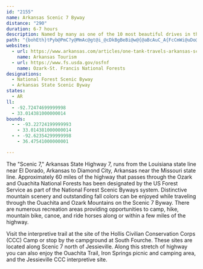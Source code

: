 ```yaml
---
id: "2155"
name: Arkansas Scenic 7 Byway
distance: "290"
duration: 6-7 hours
description: Named by many as one of the 10 most beautiful drives in the US, the Scenic 7 contains unsurpassed and dramatic views of the Ozarks and Ouachita Mountains. It runs north to south through central Arkansas.
path: "{bohEth}tPyb@PmC?y@MmAc@gt@i_@cDkBgBeBi@w@{@aBcAuC_A{FcCmWi@uDo@_DqBuEoC_DcBqAiEmBuvBky@gRaIoe@{QiBy@i@a@qKyJaDsBeDaAqYsGyAe@yAs@al@k\\mCqAcf@cPqEeBmBgAaM_Jew@cl@iCsCcEsG{j@}aAa^cm@sDmF}CyDiDeD_f@y_@cGiE}r@aj@sO{LsGwFe`@gZ{H_GyBsA}FkBmFeAkEU}C@_CVkOhCwU~CkOdDwF~BsD`CsSfQwE`DqF`C}F`Bwi@lKcYjEmCL}WSwE_@gJMmHFcD\\mAb@mDpBoBrBs@~@sChFuAjB}D`EiBrAkDpBsE`BcG~@cCJal@PwC]gEeC{BmCoI_NoC_D{AsAaDkBaEgB_D}@cCa@cw@mIOWqG{@ib@sEuc@qBwEAyF^kGfA}I|CqExCyE`E_KhLsFlHiChEcBpDsG`JsNnQYFuAxAaCvB{MxPOb@wF~GsClC_ExBgCt@iAPeBLkBDc[MsEFaEP}HdAkF`AsGxBiDtA{J~FmClBqFpFur@d}@SJuD`EwQ~U_FxFmE`EuGjEwM~FsDzB_DrCwTbU}D~CwGxDep@pXkFxC{@l@yCtCmSzT_CrBgFrDmC~AmGtCsDrA}R`FmEvAgDzAgHjEwKhHmCxBaGdHeDhGqsBp|E}DtIcAlBiCfEoEtF{_BzeBmVrX{FnJo@hBiBvHy@~DqK`o@kE~WmAdF{EtOsBnE}D~FgCxCuAtA{D|CqBfAwEvBmBn@sAVyCXqEGQlD]bBgSlIkA~@iApAu@xAcCzHoA`CsA`B}FvGiv@py@_PhPsCrAyIrCqc@rLiOlEsO`EoDfAyBrAqn@tu@_@\\yMjOsCdCyFfCwy@jW}A\\aWtAk^|AoD_@se@iKkDQeG?qF^mDj@uBb@sCjAkJ`F}h@t]mCrAiCf@}ZQ_]c@aHb@iy@|AkEDkAEgSwAqTsBkAe@cE{BiEqDcB}BqE_J{@kAcBuAuJsGsFeBqEg@yDw@kHsDuA}@k[{OyF_DaFyBoC_@ifAq@gDHoBXk@X]`AGr@uBGsDZmYpKaCh@cDPcEEsTy@iPUeNk@eSe@qYe@_BFy`@hFcCNcEDsCk@{KoE{Bs@kBQoDGSFan@F}TN_@FmBfAmZdLcGsVy@aD_@y@mAgAw@ScG^_AKoA_@iAwAyC{FeC{Cc\\_^eBnCiM|T_AdAiAp@y@`@sABuAIeDsAuEyAgEgBaFkCS?s@d@uF{CcDgCwCqDgFoEcDgGsGkEo@[y@SwBKk@FuJrCeE`B{A~@yEdEmF`Dy@JmA?}@WaAs@MYeBiJoAaEYYc@SmCBoEU{Bq@gK{DyEsCkKsJgIiEsCkBqEmDmBsDoCaIqHmMmCgGuAgAy@SmA?cFd@oB`@kGrBuJ~BkBjAsDhD{CxBcBv@kBLmDDsBR}DfAmE~Amg@fKsBJ_T@uHb@kCf@mA^_MrEoBRcSSmG_AwHmBiBs@cAs@oBcCeBuAqCyA}DcBcEu@wDMkBHkTdFcCjAyRvNwGdHcPbLiFfC_C|@sARmCEyFa@iBk@gBqAsAoA{LmPoCaFcC_H}AyCsCmCy@g@yBw@cB[oAa@aGw@sADkQnCmBBgGgB_CUwB\\oBl@wG~@ob@V_ARmBz@cV~QkDrB_DrAiATeAJoJMyBYqKkCiBSqAJ_Cx@uArAsAlBiB~G}AlD}ElGsB`DyBbEsC~AiBp@y@l@y@bAsDnGiB`Co@^wA\\_D?oMyDgF_@mCKoDj@aKxCoAz@i@j@yJtOgLnTm@~Am@zFWl@Y\\_A`@sCj@iBLyAEgBSsHgBmA?}G`BaWrBiEF{KOaDQeCaA}FeEmEmBiCsBsByByAeAmBe@mH_@w@MkAW{LaEwAMaNMmCQsGwAaBMuP?yE[}Q_DqNyD}RkCcI_@eKJwVpD_Bd@cAf@yArAyCfEcDfF{ElGsHnGmAtA_A`BaAlCuDjQm@hBkArBuMtJ{Ax@mBr@}QtCmm@fN}AJmASkB}@}SqMeMkHmJ{EuD{AcZ_JsBUiECeLjAiAEa]aEsCK}B@aDp@cZzJsAXeOjByAr@eAzAaAdEwD~Vm@~CsBxEkEtG_BbBusAhh@qa@lPsr@xYs@LiId@kFYeAOsBw@_AQy@BmGt@kV|DmDNuAGcDw@mBUsf@e@oTe@y[e@wYMk@j`@_@xA_@t@iAvAiA`AkEdBwH`CgMdF_t@bV}EfB_NlEoMjDuAl@wg@vPwElAaI|@oyAzKycFv`@mFRi_@E{BEiCSwC_@abAaTeGgAuCg@iEYwELaD^am@`L}l@fKi@^Sr@EbT|G@h@H^TXj@x@xBr@p@hA|AbC~Fh@j@z@f@fA^vOxD~Az@`ApAZl@~@vCfBvFhGxTL~@@fAo@vy@Ir@W|@}BzEcFhPi@fCYrCO~GkEl`@cBlMoAhLyEp[OdE?pSUdCc@bAc@v@uAjAwAn@kAPsBDyAEoL{Ay@@cC\\uRpHcBjAwBfCwJrPeb@bz@}AtBeOhOiDpEiAlBeA~C}AtFOpACz@Nx@fBfDj@lBXbC?zIRtHChP_AlG}@fEkAvCqD`HsDfGcBnE_AxCi@dCe@nDSpDUjAaE`G_EnHoBlAs@Vs@FaI{AyBIqBb@_@RoC~BgCx@sE`Ak@ViAtAq@dBqPxi@{BzD_CjCcChB}KvEsRhHiCpAuGtFoCvAcBfA}ArAeEfEuHnMyBlEoBlEgE`LoBlDcAvAmFzFgEfFoUvYcAz@sFjCkk@nU{FlC}ExC_CjBcBfBsCrDcCfCaQjPuCtBc\\vSsA`AyA~AgFxJcGbMwClFwBfF{@~DyBpXo@`FsAxCwBfCe@pAYnEBdBh@tBbD~IM`g@QtUsc@]_d@jBoOzDa]~JgExAyS|MkHdFiBr@eAPmAHmG_@_[}@iE?g|@hFoA\\sBz@iQrIa\\dUmAj@_BRcAEco@sDmBA_B?kLd@_Hl@eARql@zS{GdCuOtGeKnDsLdCmi@xHwCr@iD`BmFdD_SzOgObK{B|@gB`@aa@lGgE`AmCdAoFfDaCxBsB`CyB~D{@jB}@~BmAnEwDnSk@rB{ArDqBxC}@dAkAfAmCdBoc@vPcDxAmDlBaFpD_FhEwCdDsD~EiCbEgCbFyDzJaFxOoBfIaFlQi@jA_C`D_J|KuHdImArC}DhMgErJuArBsBrAwAZoUu@mCD}Bd@{B|@kAv@oBxB_AdBc@lBy@hTk@lEgAbDiC~G_Lb[_A~AyAfBoUbWiCdB{SnJaAp@s@z@iAtBKd@wDzYu@fDgOj[u@pAwB`Bq@RuNrBcBJ_`@KmDs@{MaDcBSiElA_PlFiOfD}@d@yG`FcClAca@xGiHrAqJfEgGrByKvCoTnG}HlDcQd@{GFuVpEaFhAyBpA_n@pb@cB~AuF|H]XiDvBoClAs@RcA@kGOuDl@gSx@kNg@wG@mCMoBe@aB{@kEwD}AsBoJqOyAwAsF_EiDsCy@iAs@}Au@{BY_B}@mPg@wFiIqb@oAmF_AsBkA}A{E}EcBmAgAe@uAYiAKoBLyAd@mAj@cB`Bo@jAo@rBc@`CKdCOhQW`Iq@fCq@lAwA|AgAh@sAb@oCF_AM_Bq@aByAyDuEgAs@gGmCqA}@s@u@sAmBu@kBYeA_@{CIgJCgNK{Gc@mHiBoUoAkTNyFhCoWCiDUsDiAsJ_C_WSs@qA_CyLaQw@q@mFgDeAgBwEgJq@aBqB_KGoA@sGE}@OaAkFkRiAkDoAmB_C}BgEmD{CiDyJ}Sy@_Hq@gBs@kAcLoM}DeFa@aAk@mCM_CL{DAgDc@yEO}@o@oBcAcCeB}CoTu_@oEuJiKmWaBqCkD_FkBeAiAAoAPqGhBaOrIe\\hPaXdL_BXo@?iBEuOeAm@MoAk@_BmBwXmn@c@gCX{LM_Cu@sBiBkA_@GsAFe@Dg@VcZjSgCpA{BD{Ic@eHGeEL{Gd@sAVgF`BsFxAgFz@y@D_BMgBm@{@w@gA{AmIgQQs@qBcRO_AmDcLsF{OsAmFoBcVc@cTSmB_AsD[_AeHaP{@aB}@mAgKaIy@e@sBs@gBW_V_@yAYgJsFe\\aF}C?wIxBmDP}fA_@yj@{FmCOcHs@wj@sJ}t@}JyBy@}GK{IHiNqAcGy@[D}@f@cA~@_CrCsCnEuAj@gA?aD_@eEiAcCeAwHwEkCg@wJgEqOaKiAgAqFaIcBqCy@}Kb@aNXeEOaCWkA{@yBqF{HeAgB}FmRgCoFUy@y@mHy@aC}@yAcAqAoBgBcFgE_UmS]a@sAmDoAgBcGsGaGeHgj@qr@cDmD{MuLcAgByDsJ{GiXsB_HmIkK}AmC}GkNmCcH}FgKsAsBsCaCq\\cVaHaEmCiAgNiDmAs@}@_A}FyIsFgLsCyDs@rAiI`Uq@dC[lC]rF?z@f@fJC~BIt@_@pBmGpSgMfO{GtEaN~H}Bv@yANwIDsCPgBl@k@b@wArAw@xAkDhQcCpNe@rDsAnOg@pCsDjJiDdKeB`KmBbFkGpIeDbKkBzDkDdG{AvBw@z@mA~@eWhNsN`MgDnDy@xAk@bBg@tCu@dGU`KW~A{@|AiA|@qGlCgCvAmEzDqAxA_^~\\cBjBcBtB_BpCcElIqEhHeMlPoQfW_AbBmDxDcCfB_Bz@sCbAsC^oECcl@}IeCQgF`@wGdCwCXiAA{AQm@SsFyCgAe@oASiEWuEe@ySmCeDGkC^kC`C_A~Ai@`Bi@pDCrAXtMb@tP?`EOfBs@dDo@rAqBjCkRzMkMzEgHlEo@VcBTiADaHYgKv@}C[sDmAcAUsAIk\\xB_B?gDe@}JmBqD{AoD_DwEcIgHmLi@q@iAeAgRiNeEsBgF{@eD?{DN{Ho@qL_BmGeBsCSsA?sERmD|@iNzF_Bf@oBVwEO}Gs@aDa@iA_@}Ay@wCwByFsCwKcFoAW{BByJrAcCLiAAiBe@wAs@uAqAaLsNkAaAkAq@cCa@mTy@ye@wA_BCcDFcOdAoh@tLaBTyCGwIw@mCVaYfKoAZo_@bC_Fj@o@RsAt@cA|@cAxAe@fAcCnIyAdDyA~AaFlCiCnBuNlOe@~@Sx@SxBLlB~@lFAdCS~@cAlBcNhPsHbGqCnC{BhDiAjA_A`@qDG}AXeA`Ay@hA}FjJsC|ByC~Am@d@k@z@c@r@e@dBQfBGnXOxDmAtQmAnFkB~GmBhCeJjIgAz@_FdC{@n@aKxKwAj@{@DaCE_Cf@y@d@iA`ByA~C]rBFrDT~CJxFU~Ac@rAoAxAcBnAoBlCu@~By@jEcArBoAnAuAn@aANcGd@yAVqDbCc@Jy@AoBw@sBgAcBqAuBsBy@g@mAk@_AM}IYgASiAq@aKiKiB_Ao@K_A?aIr@sBd@cBr@gCr@sAHuBk@mI{Ec@i@k@sA}B{Hi@eAcAsA}D{CiCkAmBs@i@EyEPcDl@iI`CqAv@aEfD_A^sC`@wAE{A[eLkDmFMqH?eAUs@c@iBgBuBkA{AYcJW}AYyBaAwDyCcAa@yBe@_N_AwNXmB`@g\\rPkMlIwCzCc@Py@?eAe@q@y@kWs^cBiBmFiD}Aw@oKaBq@e@_@s@kIoSi@w@cAs@e@Om@EcCF{c@xEgB~@{@r@y@lAkIzS_BhCsSzRc@xAeAxIiDbKsApBaBlA{Aj@w[^wDNiBdAo@~@e@dB}AfKs@fYcDb_@UxASj@sBfC_BPwBYuc@uRyAy@o@cAgEaKgA}DWyCJ{IEsCgDmWe@cAYW_AY}@Ei@Jc@`@k@hAsBhJyEtKc@lDSzFKp@_@pA_@`@c@XsCAmAIyEy@kAAc@Ly@r@Yv@c@nIe@rD}A~FSvCOt@o@tA_AvAe@fAo@fCm@|@k@Zu@BeAOyHgCiBsAc@s@Yw@]{AGqBm@oE_@mBiAsDc@y@{@}@sBu@mAIsAN{Ax@}ArBgKhSs@t@eA^y@GgFeAc@S}@w@sL{OcAaBwBgIk@oDDwFIaA_@s@i@Y{@?YRc@r@Gd@`@fM?hCY~CkKrd@o@fBeQlU_@r@Y~@iAbI_@pBs@dBsB|H]~BkBnRiC`OSf@y@dAqHlHoA`AiBr@}a@~Kq@Dm@Ii@McAm@u@eBiFuR]{Be@mMy@{D{Me^YyAs@{N_@gBiAwAoAm@aIqAsBVw@j@q@fA}GbUm@rA_DvDs@rAwIhT_@rAiAvG{E`QoA~DcAzB_EtGmArCoAdFsCtN}@`CcD~EwDxDsHtIuNbO}@d@[b@i@@o_@nO_D^aFLeA\\{BlA{AxAkE`I]rB]`HOvAi@tAs@v@oAf@w@F{AUg@c@_@u@Qs@iA_LSy@o@mAe@a@c@Q_ACgAb@[^o@zAiCpIw@nBe@r@ca@vb@oAz@e@JaDPkAd@m@f@kAfBwCpGu@n@mAJoAg@]c@Qu@kBuL{@_Cs@k@cADcCtC_CxBoCrA}DtAi@`@iCxFg@zAsBzKaAdEqHhWmE|PmA~C}EbGc@~@eB`GiDzGcBvCc@j@cEtCiA~AuBtLy@fDa@~BuBvRo@jDy@l@aI~A}Af@s@j@o@`A}BjFm@fCkC`NOlBYzNK`CU~@o@p@iHrDsBd@yDZcCMsCk@u@Bm@Rk@ZwGfIqD`HiB~FyAxDUXi@ZcQxFoAd@u@l@c@dAIzAt@bEfAtCbD~E^r@Tz@Bn@YnAiAjAiBl@sAJiB]aG{B_AMgA?eB^u@f@s@x@Yp@Y`Ao@rEo@lAaKjI_Ah@]HyALeO_Co@DsFx@}@E_@So@_BOmAc@mHeAuEiAd@kKCsQYiBQyBgAiAqAwDoFmAgC_BmEaOyg@cAeBo@o@sAy@wA]y@Gm`@KgBW_A[q`Asq@aDeByDuAaDk@yHu@u}@yHsIyA_NsEmEkBuAuAmD{F_m@kgAaMuT_Ay@YM}WqCsASeAg@gAwAsGcR}CoGePiX}BaCcCwAu@SmIm@i_A_F}GX_Lv@eBD}Dc@ut@cKmAEix@fD}EG}De@uEkAwdAm]}GeDqc@iVwNoHqf@{OaAWmBIsCLsg@fFsGx@eLlE}Ad@oQfDwDRg@AeGkA{FyBmEyBuAa@_AIkrAoA}Ze@cQDcALo@ZgnA`{@sBTy@Ye@c@c@}@o@oByPsp@i@mDiAqEqJeZ_CiIkDuJwFsLuAmBiDkCmBaAsC_AmCe@ihAiOyRuCmCq@mGsBiEgBcb@{TyAa@oCO}CJmSpEgGZkl@q@yIOc@KiDK}RYuTK}f@k@gLAqDMgGLeMGeDSkBu@o@a@qDyEyBsAmBe@eCEoATuAb@eAj@uB~B_AxBYdAUlAsApNOp@wAxCeAr@}@X{ALeKMgHdAcDx@uIlAcFVcDIyBUcIkCkCg@yI_AyKaEqDeAoBSka@c@mSg@iHaBoK_DcCe@sVmB}FgA}Fs@sRiAaGi@qGuAeBu@gHaG_DwByWkOkCmAeKsDkEkBoDyBsAg@eXsGiIsEcEsAsG_BkFsB}X}U}EqDeGiEeB_AiCw@}@MuB?aJd@}A?cGMuJk@iC_@ix@aPcCE}BV_AXme@|OyTHg]Wg@xn@[rDe@|AgAvBiAxAeMbLeApAs@jAqLvXqAlBqA`BaIfImDlCsCv@mCTuzBuA}BFsAR_EjAiARcC?sBa@{IsDaH_C_C]kDUaQs@iBNsBv@wFtEsAxAaFdIuAfBkLfKgB~@{AXcAD_A?w@M_QqDoBYcW_Cwg@sCw[_BqHk@ck@oC_F_B{B_Bk^u`@iUo`@aEgGiAsCi@oCKiBCkbAyAcJE_AD{Db@yEZiIUmD_@wB}@eCmBaDwAsAqBeAcEgA}EDwF`@eAVkCdAyHvF}B|AyAr@sA`@sCb@}VlBcCr@_Ad@sE~CqAl@{BXcAGy@Qo@_@y@}@s@{A[_CCiBTeBrAqFH{@?mA_@}Bi@oAiAkAsAm@_BIuANaErAoAX}ADoAIcDg@cPyCoBEwC\\mFhBiDx@}BNgAEyA]kAm@wGuG_Aq@w@MsDM_A]qEgDaAaAsBsAwD}@iDa@iEWcB?mCVmFbBsP`HiEjAkEl@yFJeE[yGsA{Bw@aCmAsE{C}EqE}CeEgF{J_C{DaByB}FaHcEmGcDiHwIcWwBeFuNcViC{GsDiMsBsEyA_CsBmCcFeFgEoDuKiIuCqAmCy@wBYkIWgLE}HPaHl@gEv@yC`AiB|@oQhLwBx@_Dr@qH^gFDmKq@aEs@oAm@qAeAkAgBc@yA_@yCOkEIoHo@iFuA_GkE{Js@yBmAoMy@mDq@eAiCwBiBg@gCQuTrC{B|@kCfCyPhTiAdAsAx@kAd@kI`BaEjAsBdAiBlAwK|KcAh@sBb@eAD}AGgAQaAa@y@k@kCoCaCkDgG_GwFmDkGyCeJ{BiHm@gJCkHh@mItAeNfI{D~CsHhKkJfPoCzDmD~A{C`@wCSaCu@_CyA{GsGcB_@}DE}B^uBrAiAvA}ChFaCdByBl@qALmE_@kHsBaFoByCeBiC{AkFeEaDeDkCuB}AkAiAg@cFsAkJcBoD[wBCiCd@iBdAyAzAyA|CiArE{DdSw@~Cg@fAo@jA_LvNcEpGy@zBq@vDO`DJxDbB`Hr@hBnAvERfDMnCU|BiDzMWbHQjBWjAu@lB{MhR_A~B}AvMe@pBwArD{@xAmDhDcCpAgDx@iCLsDUeAWgDsAuNuG{KyDiP}DoCSmCJy@PqBr@eBrAmC~CaHlKeBlB}CfCsFrCoHxCgCZmBHcAIkDs@gN{EoBWaDJuBf@cG|C}Af@}AXuP_@cCPcA^_An@wE|DcBzCyB~BsB`AyA^cADaCSaCy@oAaAi@q@sCgFwAmBeCcBiCg@{GByAKgBe@iCyAeFmEkCgAcCKsEZoAAqDeA_B{@mEeHcC{BqCeAeCGcCb@gFbBiATeANsB?_BWqAa@qO_IgE_A}Gg@uaAsEsD_AyMkFiBc@sD]gDD_D`@yOxCaEjA{SbI{EhAuAL{BAaD_@yAe@gF_CwG_EwGgFiCeCcCuDsAeCiAyCyBqHy@oBcCcDiA}@qAu@cGwAkPsCwHaBcOeCeCEmBVyA^mFlBcBx@{E`DgCjC{CtDiBxCoBpEsAbESrAEdDZdCpAnD|CrGl@~BXfB`BvUTxFCpCa@rCs@lC}DzKYfAYfC?jBNdBvAhITlEk@tKg@jCo@~A_AnAo@j@m@d@iClA{FxBsEfA{BXgDDgBQyE{@gEmAuAMaIFyALaD~@uA~@qAjA_CtDwEfJu@jAu@dA}EbFiB~By@fBsB~JcBrDwFlF}AfBsFlIwBlB_DlAkNrAuJj@{RX}ARmErAaBjAu@z@qExHuAzCs@vB[nAg@pDa@nG?vDLxBl@`Fh@rCLlCWfCeCrGYlAKjADdBd@`Ch@`AlExD~@|A\\tAJlBUpCaChJq@jEIxBRvLIjDyAbQcA`Kc@rBoA~COZcCxBiBr@wEjAcD~AiBxA}BbCgEpG_EtHqIzT_AlBaItMw@~A}IbMoCzGmAxBsAvAmDzC}JdImAt@kBl@eCRyBAsHsAs@CyAHiB`@o@\\wBxAyU~RwFlC_PbGsBnAqA~Bm@pBgBzL[nAm@|@_B~AiB`CcAxBUlAiAfJm@nBo@rAiAnAuAt@iA\\}ALgLE{GYcAMqCy@oHgC}DkBsAeA_DsD}DmFqB{BiCyAeB_@wACsC\\uKzEmKjAsCd@gJ`C}AVqJKcBRq@VgBfAwHtGcD|BuGnDwMrIqCrAyCx@oDRmEEmBa@gIwB_IoAoCsAoBcBqAgByJ}TkB_CkD_CqDoAeOqEwBgA{@s@yByCoAkCmAoDkA_Ck@s@sC_B_AMeB@s@LiAj@cBlAiFpFyBzAgBx@iC^iADcBMo\\aIoBSyFFwAKiBgAwByBaAq@wCiAmFqC}DyDcHoEiAqAc@y@aEyJiCkJsBwEyDwWOu@_AkBcA_AyAy@_AMqIKiAMw@Wk@e@}@eAe@iASq@kAoIG_AEi\\OsB[sA}BsFi@sB_AgJUoAs@cBi@o@s@e@mBc@_DAcBRo@RoBjAoI`Iu@fAsCfGs@bAy@t@gEjC}ClCsK`OsAzAiAv@cBl@gH`AgGv@}A?q@YgGmFmAeCsA{Eo@aBu@}@}AmAoB}@yAMwFp@yBYm@_@iBeBo@_@eG_CsMuGaEeBu_@{G}BeAwBuAaV}Uy@Yw@I{@DiAj@qEzHo@rB_@pBMbBFbCTfDh@dDbAtDNxAIxBy@fDe@lDUvCo@~N[~BYx@u@rAoA~@i@VcDl@iCzAwDpDsF`EY^i@r@_@lASdFi@jBoCtCcApBoB`HmFbJyApAq@f@yEdAiEtD_A\\wBD{Ge@cJeB_KkC_Eg@aJYoO{@yALcA^cAr@cG`Ho@jAmB`GmA~AaOfIcBzAiAdCgAzIK^UZi@TkAQeGeEo@So@J}@l@S^kB`NXnECd@Ol@k@d@gAPcCMyA]_A{@{CsE[gAD}AvAaD^yAIm@SWo@Sk@DqB`AiHlByNdGyC_Lm@uAeA_AqC{@oDyAi@c@_@q@oDqO{BoIoBcD_ByA{KaFmCu@gJ?cCc@cSwJyAc@oAGaJr@gDb@yDzAi@EOMSm@Ai@Te@lIuCrAkAd@eAHiAEs@Yw@eAsAgAm@iDyAmAcA_@u@iAeDi@_Ae@k@y@i@cBq@YYKs@?yBYgBy@qBsBgC[m@S}@cB}NYm@a@e@kAe@k@EaC?kAp@iAdBg@Rq@Oy@u@i@WcAGiC~@}BfDs@`@eAJyB?_APcBj@cDTgC|BiAXsDf@yBDcAe@cDuBsAwAoBoDmEkJyCgE]y@Uw@y@iIi@yAwAsBaBgBmCqBo@eAOgAHiFMcDsGqTcAsB_AaAkGcCsAs@KMSu@QsCQe@_@YiERcAQ{@g@eAgAe@w@Ug@u@cDOM_@YaCAuBw@}@gA]gB]e@m@QoCWcAUcFgBcB}@i@gA_@aH[eCa@s@u@w@aG}EeAe@aBC_A^gJxHqNlG_B`@cAJsCFaJo@cEQm@DiAf@Y\\yAhCs@JcC{BoCm@i@c@e@u@wAaG_@eAoAqAwAa@gHQ_JyBmN_AeAJqI`CqDA{Hk@a@e@YsA?aFi@mDy@qB{AmBqFmCiAg@i@Ks@Fe@RsDrC_@Nm@Ko@y@iCsI_@{@i@y@}@q@uAk@sBm@sAQmFBy@ZSV_@j@[nACd@NzDKnAIXg@f@o@Rk@?_Ae@eIcJo@k@iA[oABw@XkBxA}BdC}@Vu@Em@YsBmCu@SiAHyElDsAj@o@HsBKiAi@qBoBu@Su@@i@Lc@d@oC|FsA`BcBtA}EvB{@Fs@GyAy@gCkDUa@iAyFSm@e@YsBm@c@c@Og@C_@lAaFByACKcBqAs@u@uBgHyAkCiBaAgFkA_A?cBXiAEqEgC}EPeAK{KyB_Ag@uAkAyL{LiAyAmG{McAyAwBsAkAa@wAQuA?sDp@_qAf]sEx@uI|@cHHqHUcd@kEkIa@w^YeA@}CXk[~EyDd@}CRqFLw`A{@qKT}Q~@}GDwEO_SkBmEQ{mAs@yD_@yy@oNqCw@iBiA}AqAoBoCeAcC]sAuBoMc@eBD{DIyHQ{@w@y@wAMy[e@aXQA{JyAcRcBw\\i@oFcAUEjAY~Bm@jBk@lAkLIy@oA_@kAIaH_OAgHQkQGeIWsCe@y@Y_CsAaC_CkNoTyB{CyAaBoB_BsCkBcDyAiDaAeEo@sEIguAhC{CGgB]qAa@uBmA}R}MgA{@sAwAeAkBsAgDqKk_@sD_O_AoGYeDy@qUg@aEuAsGgHiUm@{Ak@}@iBgBcAm@yA_@_AKwCAmJf@iBQ}Bs@gBgAiC_CoOwO{@yAm@_BWgAW}BEyCNeB^gBf@oAhDkFdA{Bb@qBZgDCaCWiBaEkO_@aCOkCDmB|@_I@uCKyBm@mCk@sAi@w@sAyA}E{DiA_Bo@kAw@oC{AmJ_@sAi@mAu@iAmAcAsAq@aF_B_CeB}AoBuA_DaE{LaAaFWsCk@iQCsGLaGCcCS}Aa@yB}@}Bu@mAmBsB_Ak@urAgm@iDiAeBQ{BDmXfEcBR_BG{qAuOsCy@uBwAaAaAsA_Cy@kCiHo_@_@eEg@iPe@aCcAiBqOyPwBwBuAa@}A?y@LaExAyARoGWcC]mB}@cA{@gKgK}@yAk@sBmCiQcDgZO{B@yBf@gMOuBs@mB_AcA}Am@uDMuBg@eA}@}@kB_@uBsDk\\EyBHuGUwEa@uCa@eB_AkCo@mAgBcCwAwAaBgA{B_AeSgGyAs@oBeBaB{B_V}b@cAsAyAy@yASyALmD~@mBAkAWoByBc@eAOy@sAoOEyAPgC|@kDTaBBeAOuBc@eBaNk[iAyEi@sEGkBBySE_Bm@eDeAmCgBaBgKeGkMcNo@e@sAg@}@KyGx@mAEiAWyAy@{NqM_AyAc@gAwIsVUiBMwFc@gB[s@o@aAYQiSaMwAsAeAeB_AgBm@sBa@sBgCeWQyCWsKo@yC_AgB}GoJgA}@kBs@{ESsAa@{@o@sAoBmKoQoBkBkAs@cA_@{JsBe@lBwAlDkCdDgCfB}DpA}EdAoCR_IC{Ab@YNsBvBmYp]mG`GqE~CuvAWyv@m@{w@_@uBl@YVcDrFwFvFiHrFmD~BaD~AeBj@aEx@cUnCkJfBuBNuBIyM{BoOsByADm@Fe@VyCrDgB~@sBf@QJs@rAy@`Ei@^{H^"
websites:
  - url: https://www.arkansas.com/articles/one-tank-travels-arkansas-scenic-7-byway
    name: Arkansas Tourism
  - url: https://www.fs.usda.gov/osfnf
    name: Ozark-St. Francis National Forests
designations:
  - National Forest Scenic Byway
  - Arkansas State Scenic Byway
states:
  - AR
ll:
  - -92.72474699999998
  - 33.014381000000014
bounds:
  - - -93.22724199999993
    - 33.014381000000014
  - - -92.62354299999998
    - 36.47541000000001

---
```


The "Scenic 7," Arkansas State Highway 7, runs from the Louisiana state line near El Dorado, Arkansas to Diamond City, Arkansas near the Missouri state line. Approximately 60 miles of the highway that passes through the Ozark and Ouachita National Forests has been designated by the US Forest Service as part of the National Forest Scenic Byways system. Distinctive mountain scenery and outstanding fall colors can be enjoyed while traveling through the Ouachita and Ozark Mountains on the Scenic 7 Byway. There are numerous recreation areas providing opportunities to camp, hike, mountain bike, canoe, and ride horses along or within a few miles of the highway.

Visit the interpretive trail at the site of the Hollis Civilian Conservation Corps (CCC) Camp or stop by the campground at South Fourche. These sites are located along Scenic 7 north of Jessieville. Along this stretch of highway you can also enjoy the Ouachita Trail, Iron Springs picnic and camping area, and the Jessieville CCC interpretive site.
